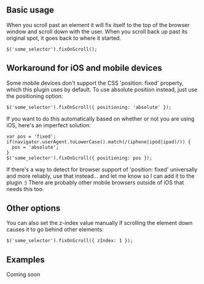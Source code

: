 Basic usage
-----------
When you scroll past an element it will fix itself to the top of the browser window and scroll down with the user. When you scroll back up past its original spot, it goes back to where it started.

    $('some_selector').fixOnScroll();

Workaround for iOS and mobile devices
-------------------------------------
Some mobile devices don't support the CSS 'position: fixed' property, which this plugin uses by default. To use absolute position instead, just use the positioning option:

    $('some_selector').fixOnScroll({ positioning: 'absolute' });

If you want to do this automatically based on whether or not you are using iOS, here's an imperfect solution:

    var pos = 'fixed';
    if(navigator.userAgent.toLowerCase().match(/(iphone|ipod|ipad)/)) {
      pos = 'absolute';
    }
    $('some_selector').fixOnScroll({ positioning: pos });

If there's a way to detect for browser support of 'position: fixed' universally and more reliably, use that instead... and let me know so I can add it to the plugin :)  There are probably other mobile browsers outside of iOS that needs this too.

Other options
-------------
You can also set the z-index value manually if scrolling the element down causes it to go behind other elements:

    $('some_selector').fixOnScroll({ zIndex: 1 });

Examples
--------
Coming soon